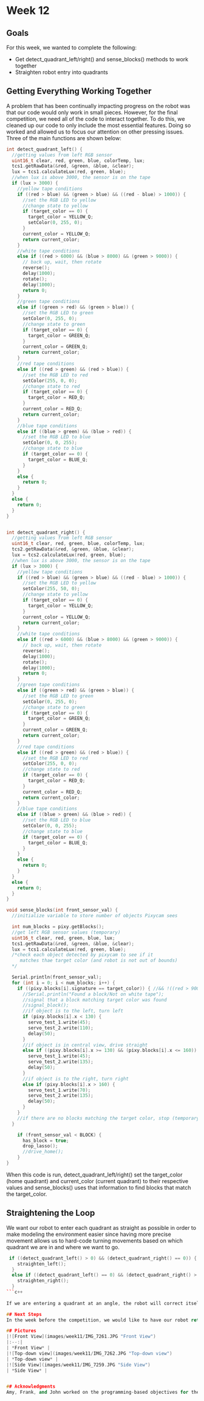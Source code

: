 # Week 12
## Goals
For this week, we wanted to complete the following:
* Get detect_quadrant_left/right() and sense_blocks() methods to work together
* Straighten robot entry into quadrants


## Getting Everything Working Together
A problem that has been continually impacting progress on the robot was that our code would only work in small pieces. However, for the final competition, we need all of the code to interact together. To do this, we cleaned up our code to only include the most essential features. Doing so worked and allowed us to focus our attention on other pressing issues. Three of the main functions are shown below:


```c++
int detect_quadrant_left() {
  //getting values from left RGB sensor
  uint16_t clear, red, green, blue, colorTemp, lux;
  tcs1.getRawData(&red, &green, &blue, &clear);
  lux = tcs1.calculateLux(red, green, blue);
  //when lux is above 3000, the sensor is on the tape
  if (lux > 3000) {
    //yellow tape conditions
    if ((red > blue) && (green > blue) && ((red - blue) > 1000)) {
      //set the RGB LED to yellow
      //change state to yellow
      if (target_color == 0) {
        target_color = YELLOW_Q;
        setColor(0, 255, 0);
      }
      current_color = YELLOW_Q;
      return current_color;
    }
    //white tape conditions
    else if ((red > 6000) && (blue > 8000) && (green > 9000)) {
      // back up, wait, then rotate
      reverse();
      delay(1000);
      rotate();
      delay(1000);
      return 0;
    }
    //green tape conditions
    else if ((green > red) && (green > blue)) {
      //set the RGB LED to green
      setColor(0, 255, 0);
      //change state to green
      if (target_color == 0) {
        target_color = GREEN_Q;
      }
      current_color = GREEN_Q;
      return current_color;
    }
    //red tape conditions
    else if ((red > green) && (red > blue)) {
      //set the RGB LED to red
      setColor(255, 0, 0);
      //change state to red
      if (target_color == 0) {
        target_color = RED_Q;
      }
      current_color = RED_Q;
      return current_color;
    }
    //blue tape conditions
    else if ((blue > green) && (blue > red)) {
      //set the RGB LED to blue
      setColor(0, 0, 255);
      //change state to blue
      if (target_color == 0) {
        target_color = BLUE_Q;
      }
    }
    else {
      return 0;
    }
  }
  else {
    return 0;
  }
}


int detect_quadrant_right() {
  //getting values from left RGB sensor
  uint16_t clear, red, green, blue, colorTemp, lux;
  tcs2.getRawData(&red, &green, &blue, &clear);
  lux = tcs2.calculateLux(red, green, blue);
  //when lux is above 3000, the sensor is on the tape
  if (lux > 3000) {
    //yellow tape conditions
    if ((red > blue) && (green > blue) && ((red - blue) > 1000)) {
      //set the RGB LED to yellow
      setColor(255, 50, 0);
      //change state to yellow
      if (target_color == 0) {
        target_color = YELLOW_Q;
      }
      current_color = YELLOW_Q;
      return current_color;
    }
    //white tape conditions
    else if ((red > 6000) && (blue > 8000) && (green > 9000)) {
      // back up, wait, then rotate
      reverse();
      delay(1000);
      rotate();
      delay(1000);
      return 0;
    }
    //green tape conditions
    else if ((green > red) && (green > blue)) {
      //set the RGB LED to green
      setColor(0, 255, 0);
      //change state to green
      if (target_color == 0) {
        target_color = GREEN_Q;
      }
      current_color = GREEN_Q;
      return current_color;
    }
    //red tape conditions
    else if ((red > green) && (red > blue)) {
      //set the RGB LED to red
      setColor(255, 0, 0);
      //change state to red
      if (target_color == 0) {
        target_color = RED_Q;
      }
      current_color = RED_Q;
      return current_color;
    }
    //blue tape conditions
    else if ((blue > green) && (blue > red)) {
      //set the RGB LED to blue
      setColor(0, 0, 255);
      //change state to blue
      if (target_color == 0) {
        target_color = BLUE_Q;
      }
    }
    else {
      return 0;
    }
  }
  else {
    return 0;
  }
}

void sense_blocks(int front_sensor_val) {
  //initialize variable to store number of objects Pixycam sees

  int num_blocks = pixy.getBlocks();
  //get left RGB sensor values (temporary)
  uint16_t clear, red, green, blue, lux;
  tcs1.getRawData(&red, &green, &blue, &clear);
  lux = tcs1.calculateLux(red, green, blue);
  /*check each object detected by pixycam to see if it
     matches thae target color (and robot is not out of bounds)
  */

  Serial.println(front_sensor_val);
  for (int i = 0; i < num_blocks; i++) {
    if ((pixy.blocks[i].signature == target_color)) { //&& !((red > 9000) || (blue > 9000) || (green > 9000) || (lux > 3000))) {
      //Serial.println("Found a block/Not on white tape");
      //signal that a block matching target color was found
      //signal_block();
      //if object is to the left, turn left
      if (pixy.blocks[i].x < 130) {
        servo_test_1.write(45);
        servo_test_2.write(110);
        delay(50);
      }
      //if object is in central view, drive straight
      else if ((pixy.blocks[i].x >= 130) && (pixy.blocks[i].x <= 160)) {
        servo_test_1.write(45);
        servo_test_2.write(135);
        delay(50);
      }
      //if object is to the right, turn right
      else if (pixy.blocks[i].x > 160) {
        servo_test_1.write(70);
        servo_test_2.write(135);
        delay(50);
      }
    }
    //if there are no blocks matching the target color, stop (temporary)
  }

    if (front_sensor_val < BLOCK) {
      has_block = true;
      drop_lasso();
      //drive_home();
    }
}

```
When this code is run, detect_quadrant_left/right() set the target_color (home quadrant) and current_color (current quadrant) to their respective values and sense_blocks() uses that information to find blocks that match the target_color.

## Straightening the Loop
We want our robot to enter each quadrant as straight as possible in order to make modeling the environment easier since having more precise movement allows us to hard-code turning movements based on which quadrant we are in and where we want to go.

```c++
 if ((detect_quadrant_left() > 0) && (detect_quadrant_right() == 0)) {
    straighten_left();
  }
  else if ((detect_quadrant_left() == 0) && (detect_quadrant_right() > 0)) {
    straighten_right();
  }
```c++
 
If we are entering a quadrant at an angle, the robot will correct itself to get both RGB sensors on the same surface, effectively straightening the robot.

## Next Steps
In the week before the competition, we would like to have our robot return a block to the starting quadrant once it is captured. To do this, we need to include some logic in the code that changes behavior depending on if we have a block or not. A basic model of the environment will likely be designed as a way to accurately return home.

## Pictures
|![Front View](images/week11/IMG_7261.JPG "Front View")
|:--:|
| *Front View* |
|![Top-down view](images/week11/IMG_7262.JPG "Top-down view")
| *Top-down view* |
|![Side View](images/week11/IMG_7259.JPG "Side View")
| *Side View* |


## Acknowledgments
Amy, Frank, and John worked on the programming-based objectives for the week.
